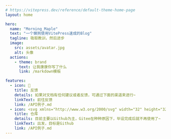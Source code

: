 ```yaml
---
# https://vitepress.dev/reference/default-theme-home-page
layout: home

hero:
  name: "Morning_Maple"
  text: "一个懒狗使用VitePress速成的Blog"
  tagline: 吸取教训，然后进步
  image:
    src: assets/avatar.jpg
    alt: 头像
  actions:
    - theme: brand
      text: 让我康康你写了什么
      link: /markdown模板

features:
  - icon: 📝
    title: 反馈
    details: 如果对文档有任何建议或者反馈，可通过下面的渠道来进行~
    linkText: 前往反馈
    link: /API例子.md
  - icon: <svg xmlns="http://www.w3.org/2000/svg" width="32" height="32" fill="currentColor" class="bi bi-github" viewBox="0 0 16 16"><path d="M8 0C3.58 0 0 3.58 0 8c0 3.54 2.29 6.53 5.47 7.59.4.07.55-.17.55-.38 0-.19-.01-.82-.01-1.49-2.01.37-2.53-.49-2.69-.94-.09-.23-.48-.94-.82-1.13-.28-.15-.68-.52-.01-.53.63-.01 1.08.58 1.23.82.72 1.21 1.87.87 2.33.66.07-.52.28-.87.51-1.07-1.78-.2-3.64-.89-3.64-3.95 0-.87.31-1.59.82-2.15-.08-.2-.36-1.02.08-2.12 0 0 .67-.21 2.2.82.64-.18 1.32-.27 2-.27.68 0 1.36.09 2 .27 1.53-1.04 2.2-.82 2.2-.82.44 1.1.16 1.92.08 2.12.51.56.82 1.27.82 2.15 0 3.07-1.87 3.75-3.65 3.95.29.25.54.73.54 1.48 0 1.07-.01 1.93-.01 2.2 0 .21.15.46.55.38A8.012 8.012 0 0 0 16 8c0-4.42-3.58-8-8-8z"/></svg>
    title: 仓库
    details: 目前主要以Github为主，Gitee在种种原因下，毕设完成后就不再使用了~
    linkText: 出发，目标是Github
    link: /API例子.md
---
```


